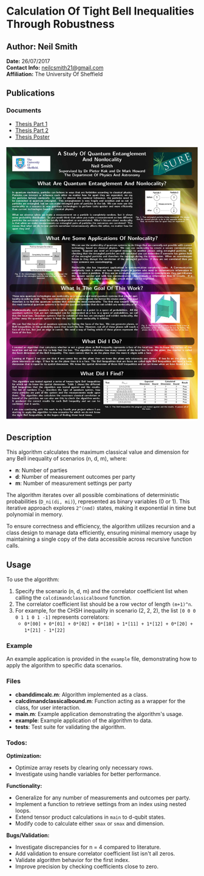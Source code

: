# Calculation Of Tight Bell Inequalities Through Robustness

## Author: Neil Smith

**Date:** 26/07/2017  
**Contact Info:** [neilcsmith21@gmail.com](mailto:neilcsmith21@gmail.com)  
**Affiliation:** The University Of Sheffield

## Publications

### Documents
- [Thesis Part 1](./docs/thesisPart1.pdf)
- [Thesis Part 2](./docs/thesisPart2.pdf)
- [Thesis Poster](./docs/poster.pdf)

![Thesis Poster](./docs/poster.jpg)

## Description

This algorithm calculates the maximum classical value and dimension for any Bell inequality of scenarios (n, d, m), where:
- **n**: Number of parties
- **d**: Number of measurement outcomes per party
- **m**: Number of measurement settings per party

The algorithm iterates over all possible combinations of deterministic probabilities (`D_ni(di, mi)`), represented as binary variables (0 or 1). This iterative approach explores `2^(nmd)` states, making it exponential in time but polynomial in memory.

To ensure correctness and efficiency, the algorithm utilizes recursion and a class design to manage data efficiently, ensuring minimal memory usage by maintaining a single copy of the data accessible across recursive function calls.

## Usage

To use the algorithm:
1. Specify the scenario (n, d, m) and the correlator coefficient list when calling the `calcdimandclassicalbound` function.
2. The correlator coefficient list should be a row vector of length `(m+1)^n`.
3. For example, for the CHSH inequality in scenario (2, 2, 2), the list `[0 0 0 0 1 1 0 1 -1]` represents correlators:
   - `0*[00] + 0*[01] + 0*[02] + 0*[10] + 1*[11] + 1*[12] + 0*[20] + 1*[21] - 1*[22]`

### Example

An example application is provided in the `example` file, demonstrating how to apply the algorithm to specific data scenarios.

### Files

- **cbanddimcalc.m**: Algorithm implemented as a class.
- **calcdimandclassicalbound.m**: Function acting as a wrapper for the class, for user interaction.
- **main.m**: Example application demonstrating the algorithm's usage.
- **example**: Example application of the algorithm to data.
- **tests**: Test suite for validating the algorithm.

### Todos:

**Optimization:**
- Optimize array resets by clearing only necessary rows.
- Investigate using handle variables for better performance.

**Functionality:**
- Generalize for any number of measurements and outcomes per party.
- Implement a function to retrieve settings from an index using nested loops.
- Extend tensor product calculations in `main` to d-qubit states.
- Modify code to calculate either `smax` or `smax` and dimension.

**Bugs/Validation:**
- Investigate discrepancies for n = 4 compared to literature.
- Add validation to ensure correlator coefficient list isn't all zeros.
- Validate algorithm behavior for the first index.
- Improve precision by checking coefficients close to zero.